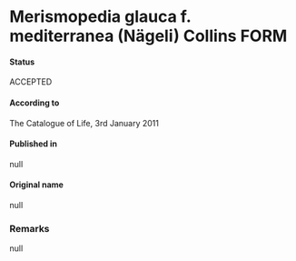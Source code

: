 # Merismopedia glauca f. mediterranea (Nägeli) Collins FORM

#### Status
ACCEPTED

#### According to
The Catalogue of Life, 3rd January 2011

#### Published in
null

#### Original name
null

### Remarks
null